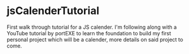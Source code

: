# jsCalenderTutorial
First walk through tutorial for a JS calender.
I'm following along with a YouTube tutorial by portEXE to learn the foundation to build my first personal project which will be a calender, more details on said project to come.
